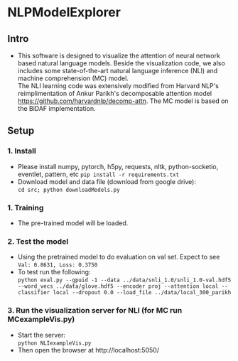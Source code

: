 # NLPModelExplorer

## Intro
- This software is designed to visualize the attention of neural network based natural language models. Beside the visualization code, we also includes some state-of-the-art natural language inference (NLI) and machine  comprehension (MC) model.  
The NLI learning code was extensively modified from Harvard NLP's reimplimentation of Ankur Parikh's decomposable attention model https://github.com/harvardnlp/decomp-attn.
The MC model is based on the BiDAF implementation.

## Setup

### 1. Install
- Please install numpy, pytorch, h5py, requests, nltk, python-socketio, eventlet, pattern, etc
   `pip install -r requirements.txt`
- Download model and data file (download from google drive):  
   `cd src; python downloadModels.py`

### 1. Training
- The pre-trained model will be loaded.

### 2. Test the model
- Using the pretrained model to do evaluation on val set. Expect to see `Val: 0.8631, Loss: 0.3750`
- To test run the following:  
  `python eval.py --gpuid -1 --data ../data/snli_1.0/snli_1.0-val.hdf5 --word_vecs ../data/glove.hdf5 --encoder proj --attention local --classifier local --dropout 0.0 --load_file ../data/local_300_parikh`



### 3. Run the visualization server for NLI (for MC run MCexampleVis.py)
 - Start the server:  
   `python NLIexampleVis.py`
 - Then open the browser at http://localhost:5050/

